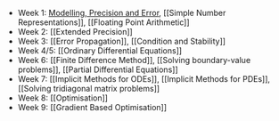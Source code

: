 - Week 1: [Modelling, Precision and Error](Modelling,%20Precision%20and%20Error.md), [[Simple Number Representations]], [[Floating Point Arithmetic]]
- Week 2: [[Extended Precision]]
- Week 3: [[Error Propagation]], [[Condition and Stability]]
- Week 4/5: [[Ordinary Differential Equations]]
- Week 6: [[Finite Difference Method]], [[Solving boundary-value problems]], [[Partial Differential Equations]]
- Week 7: [[Implicit Methods for ODEs]], [[Implicit Methods for PDEs]], [[Solving tridiagonal matrix problems]]
- Week 8: [[Optimisation]]
- Week 9: [[Gradient Based Optimisation]]